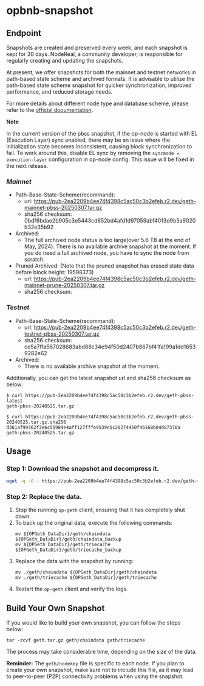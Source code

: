 # opbnb-snapshot

## Endpoint

Snapshots are created and preserved every week,
and each snapshot is kept for 30 days.
NodeReal, a community developer, is responsible for regularly creating and updating the snapshots.

At present, we offer snapshots for both the mainnet and testnet networks in path-based state scheme and archived formats.
It is advisable to utilize the path-based state scheme snapshot for quicker synchronization, improved performance, and reduced storage needs.

For more details about different node type and database scheme, please refer to the [official documentation](https://docs.bnbchain.org/opbnb-docs/docs/tutorials/run-nodes-best-practices/).

**Note**

In the current version of the pbss snapshot,
if the op-node is started with EL (Execution Layer) sync enabled,
there may be an issue where the initialization state becomes inconsistent,
causing block synchronization to fail. To work around this,
disable EL sync by removing the `syncmode = execution-layer` configuration in op-node config.
This issue will be fixed in the next release.


### *Mainnet*
- Path-Base-State-Scheme(recommand):
    - url: https://pub-2ea2209b4ee74f4398c5ac50c3b2efeb.r2.dev/geth-mainnet-pbss-20250307.tar.gz 
    - sha256 checksum: 0bdf6bdae2b905c3e5443cd652bd4afd1d97059abf4013d9b5a9020b32e35b92
- Archived:  
    - The full archived node status is too large(over 5.6 TB at the end of May, 2024). There is no available archive snapshot at the moment.
    If you do need a full archived node, you have to sync the node from scratch.
- Pruned Archived: (Note that the pruned snapshot has erased state data before block height: 19598373)
    - url:  https://pub-2ea2209b4ee74f4398c5ac50c3b2efeb.r2.dev/geth-mainnet-prune-20250307.tar.gz
    - sha256 checksum: 


### *Testnet*
- Path-Base-State-Scheme(recommand):  
    - url: https://pub-2ea2209b4ee74f4398c5ac50c3b2efeb.r2.dev/geth-testnet-pbss-20250307.tar.gz
    - sha256 checksum: ce5a7ffa567028683abd88c34e94f50d2407b867bf41fa199a1dd16539282e62
- Archived:
    - There is no available archive snapshot at the moment.

Additionally, you can get the latest snapshot url and sha256 checksum as below:

```
$ curl https://pub-2ea2209b4ee74f4398c5ac50c3b2efeb.r2.dev/geth-pbss-latest
geth-pbss-20240525.tar.gz

$ curl https://pub-2ea2209b4ee74f4398c5ac50c3b2efeb.r2.dev/geth-pbss-20240525.tar.gz.sha256
d361af99362f3e6c55984e4aff127fffe9939e5c28274450f4b168b04d87370a  geth-pbss-20240525.tar.gz
```

## Usage

### Step 1: Download the snapshot and decompress it.

```bash
wget -q -O - https://pub-2ea2209b4ee74f4398c5ac50c3b2efeb.r2.dev/geth-mainnet-pbss-20250307.tar.gz | tar -xvf -
```

### Step 2: Replace the data.

1. Stop the running `op-geth` client, ensuring that it has completely shut down.
2. To back up the original data, execute the following commands:
    ```
    mv ${OPGeth_DataDir}/geth/chaindata ${OPGeth_DataDir}/geth/chaindata_backup
    mv ${OPGeth_DataDir}/geth/triecache ${OPGeth_DataDir}/geth/triecache_backup
    ```
3. Replace the data with the snapshot by running:
    ```
    mv ./geth/chaindata ${OPGeth_DataDir}/geth/chaindata
    mv ./geth/triecache ${OPGeth_DataDir}/geth/triecache
    ```
4. Restart the `op-geth` client and verify the logs.

## Build Your Own Snapshot

If you would like to build your own snapshot, you can follow the steps below:

```
tar -zcvf geth.tar.gz geth/chaindata geth/triecache
```

The process may take considerable time, depending on the size of the data.

**Reminder:** The `geth/nodekey` file is specific to each node. If you plan to create your own snapshot, make sure not to include this file, as it may lead to peer-to-peer (P2P) connectivity problems when using the snapshot.
